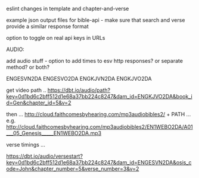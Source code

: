 eslint changes in template and chapter-and-verse

example json output files for bible-api - make sure that search and verse provide a similar response format

option to toggle on real api keys in URLs

AUDIO:

add audio stuff - option to add times to esv http responses? or separate method? or both?

ENGESVN2DA ENGESVO2DA
ENGKJVN2DA ENGKJVO2DA

get video path .. https://dbt.io/audio/path?key=0d1bd6c2bff512d1e68a37bb224c8247&dam_id=ENGKJVO2DA&book_id=Gen&chapter_id=5&v=2

then ... http://cloud.faithcomesbyhearing.com/mp3audiobibles2/ + PATH ... e.g. http://cloud.faithcomesbyhearing.com/mp3audiobibles2/EN1WEBO2DA/A01___05_Genesis_____EN1WEBO2DA.mp3

verse timings ...

https://dbt.io/audio/versestart?key=0d1bd6c2bff512d1e68a37bb224c8247&dam_id=ENGESVN2DA&osis_code=John&chapter_number=5&verse_number=3&v=2
